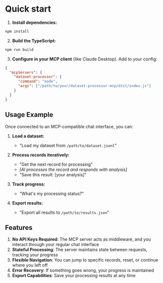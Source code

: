 # Quick start

1. **Install dependencies:**
```bash
npm install
```

2. **Build the TypeScript:**
```bash
npm run build
```

3. **Configure in your MCP client** (like Claude Desktop). Add to your config:
```json
{
  "mcpServers": {
    "dataset-processor": {
      "command": "node",
      "args": ["/path/to/your/dataset-processor-mcp/dist/index.js"]
    }
  }
}
```

## Usage Example

Once connected to an MCP-compatible chat interface, you can:

1. **Load a dataset:**
   - "Load my dataset from `/path/to/dataset.jsonl`"

2. **Process records iteratively:**
   - "Get the next record for processing"
   - *[AI processes the record and responds with analysis]*
   - "Save this result: [your analysis]"

3. **Track progress:**
   - "What's my processing status?"

4. **Export results:**
   - "Export all results to `/path/to/results.json`"

## Features

1. **No API Keys Required**: The MCP server acts as middleware, and you interact through your regular chat interface
2. **Stateful Processing**: The server maintains state between requests, tracking your progress
3. **Flexible Navigation**: You can jump to specific records, reset, or continue where you left off
4. **Error Recovery**: If something goes wrong, your progress is maintained
5. **Export Capabilities**: Save your processing results at any time

